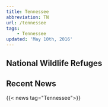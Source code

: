 ```yaml
---
title: Tennessee
abbreviation: TN
url: /tennessee
tags:
    - Tennessee
updated: 'May 10th, 2016'
---
```


## National Wildlife Refuges
<section id="map" class="state-refuges-map"></section>

## Recent News
{{< news tag="Tennessee">}}
